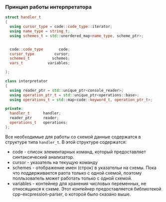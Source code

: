 

### Принцип работы интерпретатора

```c++
struct handler_t
{
  using cursor_type = code::code_type::iterator;
  using name_type = string_t;
  using schemes_t = std::unordered_map<name_type, scheme_ptr>;


  code::code_type       code;  
  cursor_type         cursor;
  schemes_t          schemes;
  vars_t           variables;

};

class interpretator
{
  using reader_ptr = std::unique_ptr<console_reader>;        
  using operation_ptr_t = std::unique_ptr<operations::base>;
  using operations_t = std::map<code::keyword_t, operation_ptr_t>;

private:
  handler_t      handler;
  reader_ptr     reader;
  operations_t   operations;
};
```

Все необходимые для работы со схемой данные содержатся в структуре типа `handler_t`. В этой структуре содержатся:
- code - список элементарных команд, который предоставляет синтаксический анализатор.
- cursor - указатель на текущую команду
- schemes - отображение имен (строк) в указательи на схемы. 
    Пока что поддерживается раота только с одной схемой, поэтому полльзователь может работать только с одной схемой.
- variables - контейнер для хранения числовых переменных, не относящихся к схеме. Этот контейнер предоставляется библиотекой сpp-excpression-parser, о которой было сказано выше.
